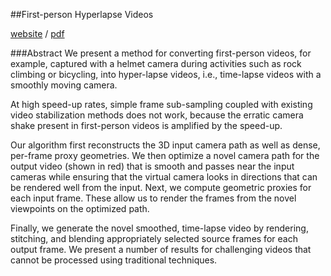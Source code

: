 ##First-person Hyperlapse Videos

[website](http://research.microsoft.com/en-us/um/redmond/projects/hyperlapse/) / [pdf](http://research.microsoft.com/en-us/um/redmond/projects/hyperlapse/paper/hyperlapse.pdf)

###Abstract
We present a method for converting first-person videos, for example, captured with a helmet camera during activities such as rock climbing or bicycling, into hyper-lapse videos, i.e., time-lapse videos with a smoothly moving camera. 

At high speed-up rates, simple frame sub-sampling coupled with existing video stabilization methods does not work, because the erratic camera shake present in first-person videos is amplified by the speed-up. 

Our algorithm first reconstructs the 3D input camera path as well as dense, per-frame proxy geometries. We then optimize a novel camera path for the output video (shown in red) that is smooth and passes near the input cameras while ensuring that the virtual camera looks in directions that can be rendered well from the input.
Next, we compute geometric proxies for each input frame. These allow us to render the frames from the novel viewpoints on the optimized path.	

Finally, we generate the novel smoothed, time-lapse video by rendering, stitching, and blending appropriately selected source frames for each output frame. We present a number of results for challenging videos that cannot be processed using traditional techniques.
